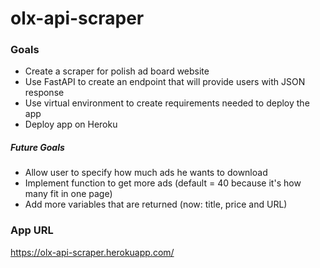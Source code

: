 # olx-api-scraper

### Goals
- Create a scraper for polish ad board website
- Use FastAPI to create an endpoint that will provide users with JSON response
- Use virtual environment to create requirements needed to deploy the app
- Deploy app on Heroku

##### Future Goals
- Allow user to specify how much ads he wants to download
- Implement function to get more ads (default = 40 because it's how many fit in one page)
- Add more variables that are returned (now: title, price and URL)

### App URL
https://olx-api-scraper.herokuapp.com/

